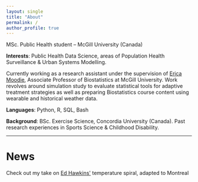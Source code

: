 ```yaml
---
layout: single
title: "About"
permalink: /
author_profile: true
---
```


MSc. Public Health student – McGill University (Canada)

**Interests**: Public Health Data Science, areas of Population Health Surveillance & Urban Systems Modelling.

Currently working as a research assistant under the supervision of [Erica Moodie](http://www.ericamoodie.com), Associate Professor of Biostatistics at McGill University. Work revolves around simulation study to evaluate statistical tools for adaptive treatment strategies as well as preparing Biostatistics course content using wearable and historical weather data.

**Languages**: Python, R, SQL, Bash

**Background**: BSc. Exercise Science, Concordia University (Canada). 
Past research experiences in Sports Science & Childhood Disability.

------

# News

Check out my take on [Ed Hawkins'](http://www.met.reading.ac.uk/~ed/home/index.php) temperature spiral, adapted to Montreal